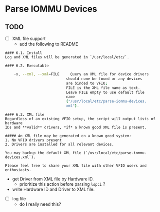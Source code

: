 # Parse IOMMU Devices
## TODO
- [ ] XML file support
  - add the following to README

```
#### 6.1. Install
Log and XML files will be generated in `/usr/local/etc/`.

```

```
#### 6.2. Executable
```
```bash
    -x, --xml, --xml=FILE     Query an XML file for device drivers
                            should none be found or any devices
                            are binded to VFIO;
                            FILE is the XML file name as text.
                            Leave FILE empty to use default file
                            name
                            ("/usr/local/etc/parse-iommu-devices.
                            xml").
```

```
#### 6.3. XML file
Regardless of an existing VFIO setup, the script will output lists of hardware
IDs and **valid** drivers, *if* a known good XML file is present.

##### An XML file may be generated on a known good system:
1. No VFIO drivers present
2. Drivers are installed for all relevant devices.

You may backup the default XML file (`/usr/local/etc/parse-iommu-devices.xml`).

Please feel free to share your XML file with other VFIO users and enthusiasts.
```
  - get Driver from XML file by Hardware ID.
    - prioritize this action before parsing `lspci` ?
  - write Hardware ID and Driver to XML file.

- [ ] log file
  - do I really need this?
